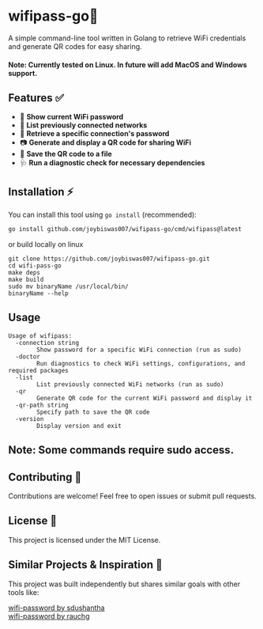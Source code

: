 # wifipass-go🚀  
A simple command-line tool written in Golang to retrieve WiFi credentials and generate QR codes for easy sharing.  

#### Note: Currently tested on Linux. In future will add MacOS and Windows support.

## Features ✅  
- 📶 **Show current WiFi password**  
- 📜 **List previously connected networks**  
- 🔑 **Retrieve a specific connection's password**  
- 📷 **Generate and display a QR code for sharing WiFi**  
- 💾 **Save the QR code to a file**  
- 🩺 **Run a diagnostic check for necessary dependencies**  

## Installation ⚡  
You can install this tool using `go install` (recommended):  

```sh
go install github.com/joybiswas007/wifipass-go/cmd/wifipass@latest
```

or build locally on linux
```
git clone https://github.com/joybiswas007/wifipass-go.git
cd wifi-pass-go
make deps
make build
sudo mv binaryName /usr/local/bin/
binaryName --help
```

## Usage
```
Usage of wifipass:
  -connection string
    	Show password for a specific WiFi connection (run as sudo)
  -doctor
    	Run diagnostics to check WiFi settings, configurations, and required packages
  -list
    	List previously connected WiFi networks (run as sudo)
  -qr
    	Generate QR code for the current WiFi password and display it
  -qr-path string
    	Specify path to save the QR code
  -version
    	Display version and exit
```
## Note: Some commands require sudo access.

## Contributing 🤝
Contributions are welcome! Feel free to open issues or submit pull requests.

## License 📜
This project is licensed under the MIT License.

## Similar Projects & Inspiration 🌟
This project was built independently but shares similar goals with other tools like:

[wifi-password by sdushantha](https://github.com/sdushantha/wifi-password)<br/>
[wifi-password by rauchg](https://github.com/rauchg/wifi-password)
